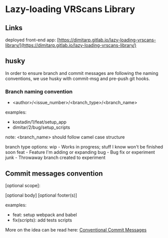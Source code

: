 <!-- @format -->

# Lazy-loading VRScans Library

## Links

deployed front-end app: [https://dimitarp.gitlab.io/lazy-loading-vrscans-library/](https://dimitarp.gitlab.io/lazy-loading-vrscans-library/)

## husky

In order to ensure branch and commit messages are following the naming conventions, we use husky with commit-msg and pre-push git hooks.

### Branch naming convention

- \<author>/\<issue_number>/\<branch_type>/\<branch_name>

examples:

- kostadin/1/feat/setup_app
- dimitar/2/bug/setup_scripts

note: \<branch_name> should follow camel case structure

branch type options:
wip - Works in progress; stuff I know won't be finished soon
feat - Feature I'm adding or expanding
bug - Bug fix or experiment
junk - Throwaway branch created to experiment

## Commit messages convention

<type>[optional scope]: <description>

[optional body]
[optional footer(s)]

examples:

- feat: setup webpack and babel
- fix(scripts): add tests scripts

More on the idea can be read here: [Conventional Commit Messages](https://gist.github.com/qoomon/5dfcdf8eec66a051ecd85625518cfd13)
